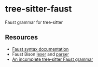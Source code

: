 # tree-sitter-faust
Faust grammar for tree-sitter

## Resources

- [Faust syntax documentation](https://faustdoc.grame.fr/manual/syntax/)
- Faust Bison [lexer](https://github.com/grame-cncm/faust/blob/f0c79c111bda3280bd6c3937485eb7fbecd8f51e/compiler/parser/faustlexer.l) and [parser](https://github.com/grame-cncm/faust/blob/f0c79c111bda3280bd6c3937485eb7fbecd8f51e/compiler/parser/faustparser.y)
- [An incomplete tree-sitter Faust grammar](https://github.com/madskjeldgaard/tree-sitter-faust)
